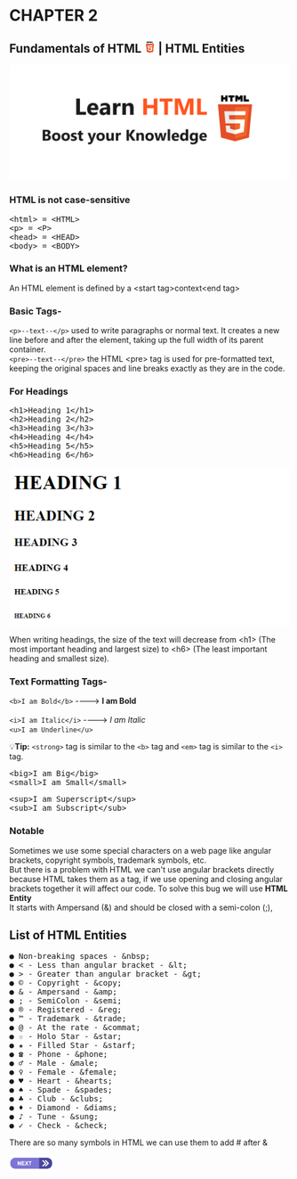 # CHAPTER 2
## Fundamentals of HTML <img src="https://github.com/Ninja-Vikash/Assets/blob/main/Asset%20Icon/htmlLogo.png" height="20px" /> | HTML Entities

![Banner](https://github.com/Ninja-Vikash/Assets/blob/main/HTML%20Assets/HTML.png)


### HTML is not case-sensitive
<pre>
&lthtml&gt = &ltHTML&gt
&ltp&gt = &ltP&gt
&lthead&gt = &ltHEAD&gt
&ltbody&gt = &ltBODY&gt
</pre>

### What is an HTML element?
   <p>An HTML element is defined by a &lt;start tag&gt;context&lt;end tag&gt;</p>
   
### Basic Tags-

`<p>--text--</p>` used to write paragraphs or normal text. It creates a new line before and after the element, taking up the full width of its parent container. <br>
`<pre>--text--</pre>` the HTML &lt;pre&gt; tag is used for pre-formatted text, keeping the original spaces and line breaks exactly as they are in the code.

### For Headings
<pre>
&lth1&gtHeading 1&lt/h1&gt
&lth2&gtHeading 2&lt/h2&gt
&lth3&gtHeading 3&lt/h3&gt
&lth4&gtHeading 4&lt/h4&gt
&lth5&gtHeading 5&lt/h5&gt
&lth6&gtHeading 6&lt/h6&gt
</pre>
  
![Heading](https://github.com/Ninja-Vikash/Assets/blob/main/HTML%20Assets/Headings.png)

<p>When writing headings, the size of the text will decrease from &lt;h1&gt; (The most important heading and largest size) to &lt;h6&gt; (The least important heading and smallest size). </p>

### Text Formatting Tags-

`<b>I am Bold</b>` ----> **I am Bold**    <br>     
`<i>I am Italic</i>` ----> _I am Italic_   <br>
`<u>I am Underline</u>`

💡<b>Tip:</b> `<strong>` tag is similar to the `<b>` tag and `<em>` tag is similar to the `<i>` tag.

<pre>
&ltbig&gtI am Big&lt/big&gt
&ltsmall&gtI am Small&lt/small&gt
</pre>

<pre>
&ltsup&gtI am Superscript&lt/sup&gt
&ltsub&gtI am Subscript&lt/sub&gt
</pre>
</ol>

### Notable 
Sometimes we use some special characters on a web page like angular brackets, copyright symbols, trademark symbols, etc. <br>
But there is a problem with HTML we can't use angular brackets directly because HTML takes them as a tag, if we use opening and closing angular brackets together it will affect our code. To solve this bug we will use **HTML Entity**
<br>It starts with Ampersand (&) and should be closed with a semi-colon (;), <br>

## List of HTML Entities
<pre>
● Non-breaking spaces - &amp;nbsp&semi;
● &lt; - Less than angular bracket - &amp;lt&semi;
● &gt; - Greater than angular bracket - &amp;gt&semi;
● &copy; - Copyright - &amp;copy&semi;
● &amp; - Ampersand - &amp;amp&semi;
● &semi; - SemiColon - &amp;semi&semi;
● &reg; - Registered - &amp;reg&semi;
● &trade; - Trademark - &amp;trade&semi;
● &commat; - At the rate - &amp;commat&semi;
● &star; - Holo Star - &amp;star&semi;
● &starf; - Filled Star - &amp;starf&semi;
● &phone; - Phone - &amp;phone&semi;
● &male; - Male - &amp;male&semi;
● &female; - Female - &amp;female&semi;
● &hearts; - Heart - &amp;hearts&semi;
● &spades; - Spade - &amp;spades&semi;
● &clubs; - Club - &amp;clubs&semi;
● &diams; - Diamond - &amp;diams&semi;
● &sung; - Tune - &amp;sung&semi;
● &check; - Check - &amp;check&semi;
</pre>

<p>There are so many symbols in HTML we can use them to add # after &</p>

<a href="https://github.com/Ninja-Vikash/HTML/tree/main/CHAPTER%203%20-%20Attributes">
   <img src="https://github.com/Ninja-Vikash/Assets/blob/main/HTML%20Assets/next-removebg-preview.png" height="30px" />
</a>
